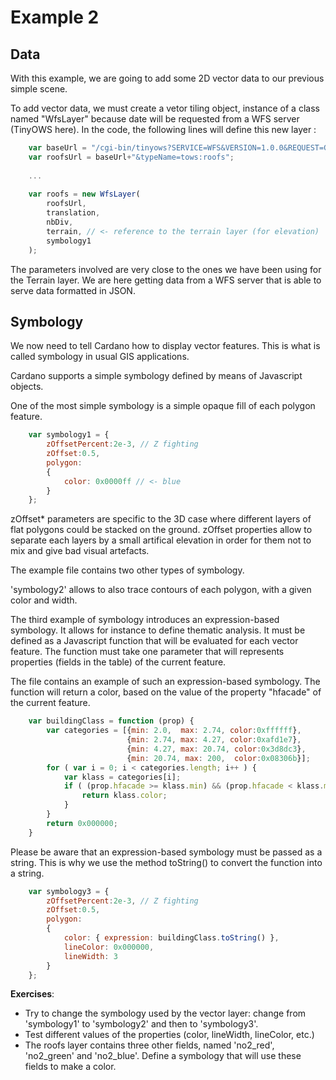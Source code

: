 Example 2
=========

Data
----

With this example, we are going to add some 2D vector data to our previous simple scene.

To add vector data, we must create a vetor tiling object, instance of a class named "WfsLayer" because date will be requested from a WFS server (TinyOWS here). In the code, the following lines will define this new layer :

```Javascript
    var baseUrl = "/cgi-bin/tinyows?SERVICE=WFS&VERSION=1.0.0&REQUEST=GetFeature&outputFormat=JSON";
    var roofsUrl = baseUrl+"&typeName=tows:roofs";
    
    ...
    
    var roofs = new WfsLayer(
        roofsUrl,
        translation,
        nbDiv,
        terrain, // <- reference to the terrain layer (for elevation)
        symbology1
    );
```

The parameters involved are very close to the ones we have been using for the Terrain layer. We are here getting data from a WFS server that is able to serve data formatted in JSON.

Symbology
---------

We now need to tell Cardano how to display vector features. This is what is called symbology in usual GIS applications.

Cardano supports a simple symbology defined by means of Javascript objects.

One of the most simple symbology is a simple opaque fill of each polygon feature.

```Javascript
    var symbology1 = {
        zOffsetPercent:2e-3, // Z fighting
        zOffset:0.5,
        polygon:
        {
            color: 0x0000ff // <- blue
        }
    };
```

zOffset* parameters are specific to the 3D case where different layers of flat polygons could be stacked on the ground. zOffset properties allow to separate each layers by a small artifical elevation in order for them not to mix and give bad visual artefacts.

The example file contains two other types of symbology.

'symbology2' allows to also trace contours of each polygon, with a given color and width.

The third example of symbology introduces an expression-based symbology. It allows for instance to define thematic analysis. It must be defined as a Javascript function that will be evaluated for each vector feature.
The function must take one parameter that will represents properties (fields in the table) of the current feature.

The file contains an example of such an expression-based symbology. The function will return a color, based on the value of the property "hfacade" of the current feature.

```Javascript
    var buildingClass = function (prop) {
        var categories = [{min: 2.0,  max: 2.74, color:0xffffff},
                          {min: 2.74, max: 4.27, color:0xafd1e7},
                          {min: 4.27, max: 20.74, color:0x3d8dc3},
                          {min: 20.74, max: 200,  color:0x08306b}];
        for ( var i = 0; i < categories.length; i++ ) {
            var klass = categories[i];
            if ( (prop.hfacade >= klass.min) && (prop.hfacade < klass.max) ) {
                return klass.color;
            }
        }
        return 0x000000;
    }
```

Please be aware that an expression-based symbology must be passed as a string. This is why we use the method toString() to convert the function into a string.

```Javascript
    var symbology3 = {
        zOffsetPercent:2e-3, // Z fighting
        zOffset:0.5,
        polygon:
        {
            color: { expression: buildingClass.toString() },
            lineColor: 0x000000,
            lineWidth: 3
        }
    };
```

**Exercises**:
* Try to change the symbology used by the vector layer: change from 'symbology1' to 'symbology2' and then to 'symbology3'.
* Test different values of the properties (color, lineWidth, lineColor, etc.)
* The roofs layer contains three other fields, named 'no2_red', 'no2_green' and 'no2_blue'. Define a symbology that will use these fields to make a color.
